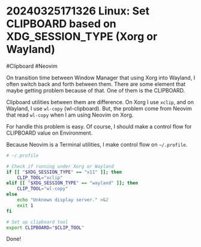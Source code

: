 # 20240325171326 Linux: Set CLIPBOARD based on XDG_SESSION_TYPE (Xorg or Wayland)

#Clipboard #Neovim

On transition time between Window Manager that using Xorg into Wayland, I often switch back and forth between them. There are some element that maybe getting problem because of that. One of them is the CLIPBOARD.

Clipboard utilities between them are difference. On Xorg I use `xclip`, and on Wayland, I use `wl-copy` (wl-clipboard). But, the problem come from Neovim that read `wl-copy` when I am using Neovim on Xorg.

For handle this problem is easy. Of course, I should make a control flow for CLIPBOARD value on Environment.

Because Neovim is a Terminal utilities, I make control flow on `~/.profile`.

```bash
# ~/.profile

# Check if running under Xorg or Wayland
if [[ "$XDG_SESSION_TYPE" == "x11" ]]; then
    CLIP_TOOL="xclip"
elif [[ "$XDG_SESSION_TYPE" == "wayland" ]]; then
    CLIP_TOOL="wl-copy"
else
    echo "Unknown display server." >&2
    exit 1
fi

# Set up clipboard tool
export CLIPBOARD="$CLIP_TOOL"
```

Done!
